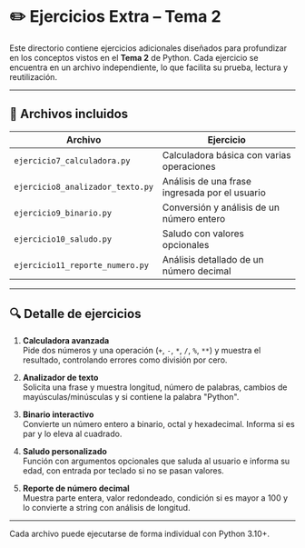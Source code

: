 # ✏️ Ejercicios Extra – Tema 2

Este directorio contiene ejercicios adicionales diseñados para profundizar en los conceptos vistos en el **Tema 2** de Python. Cada ejercicio se encuentra en un archivo independiente, lo que facilita su prueba, lectura y reutilización.

---

## 📄 Archivos incluidos

| Archivo                         | Ejercicio                                       |
|---------------------------------|-------------------------------------------------|
| `ejercicio7_calculadora.py`     | Calculadora básica con varias operaciones       |
| `ejercicio8_analizador_texto.py`| Análisis de una frase ingresada por el usuario  |
| `ejercicio9_binario.py`         | Conversión y análisis de un número entero       |
| `ejercicio10_saludo.py`         | Saludo con valores opcionales                  |
| `ejercicio11_reporte_numero.py` | Análisis detallado de un número decimal         |

---

## 🔍 Detalle de ejercicios

1. **Calculadora avanzada**  
   Pide dos números y una operación (`+`, `-`, `*`, `/`, `%`, `**`) y muestra el resultado, controlando errores como división por cero.

2. **Analizador de texto**  
   Solicita una frase y muestra longitud, número de palabras, cambios de mayúsculas/minúsculas y si contiene la palabra "Python".

3. **Binario interactivo**  
   Convierte un número entero a binario, octal y hexadecimal. Informa si es par y lo eleva al cuadrado.

4. **Saludo personalizado**  
   Función con argumentos opcionales que saluda al usuario e informa su edad, con entrada por teclado si no se pasan valores.

5. **Reporte de número decimal**  
   Muestra parte entera, valor redondeado, condición si es mayor a 100 y lo convierte a string con análisis de longitud.

---

Cada archivo puede ejecutarse de forma individual con Python 3.10+.
